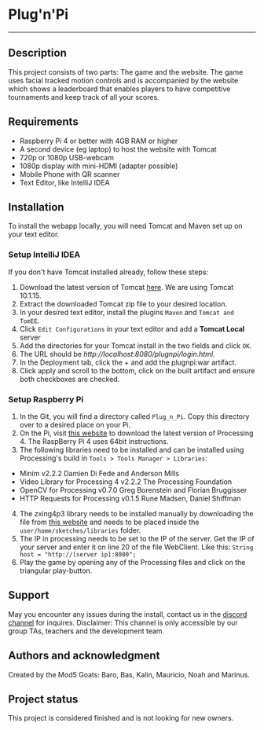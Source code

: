 # Plug'n'Pi

***

## Description
This project consists of two parts: The game and the website. The game uses facial tracked motion controls and is accompanied by the website which shows a leaderboard that enables players to have competitive tournaments and keep track of all your scores.

## Requirements

- Raspberry Pi 4 or better with 4GB RAM or higher 
- A second device (eg laptop) to host the website with Tomcat
- 720p or 1080p USB-webcam
- 1080p display with mini-HDMI (adapter possible)
- Mobile Phone with QR scanner
- Text Editor, like IntelliJ IDEA

## Installation
To install the webapp locally, you will need Tomcat and Maven set up on your text editor.

### Setup IntelliJ IDEA
If you don't have Tomcat installed already, follow these steps:
1. Download the latest version of Tomcat [here](https://tomcat.apache.org/). We are using Tomcat 10.1.15.
2. Extract the downloaded Tomcat zip file to your desired location.
3. In your desired text editor, install the plugins `Maven` and `Tomcat and TomEE`.
4. Click `Edit Configurations` in your text editor and add a **Tomcat Local** server
5. Add the directories for your Tomcat install in the two fields and click `OK`.
6. The URL should be *http://localhost:8080/plugnpi/login.html*.
7. In the Deployment tab, click the + and add the plugnpi:war artifact.
8. Click apply and scroll to the bottom, click on the built artifact and ensure both checkboxes are checked.


### Setup Raspberry Pi
1. In the Git, you will find a directory called `Plug_n_Pi`. Copy this directory over to a desired place on your Pi.
2. On the Pi, visit [this website](https://processing.org/download) to download the latest version of Processing 4. The RaspBerry Pi 4 uses 64bit instructions.
3. The following libraries need to be installed and can be installed using Processing's build in `Tools > Tools Manager > Libraries`:
- Minim                            v2.2.2     Damien Di Fede and Anderson Mills
- Video Library for Processing 4   v2.2.2     The Processing Foundation
- OpenCV for Processing            v0.7.0     Greg Borenstein and Florian Bruggisser
- HTTP Requests for Processing     v0.1.5     Rune Madsen, Daniel Shiffman
4. The zxing4p3 library needs to be installed manually by downloading the file from [this website](http://cagewebdev.com/zxing4p/zxing4p3.zip) and needs to be placed inside the `user/home/sketches/libraries` folder.
5. The IP in processing needs to be set to the IP of the server. Get the IP of your server and enter it on line 20 of the file WebClient.
Like this: `String host = "http://[server ip]:8080";`
6. Play the game by opening any of the Processing files and click on the triangular play-button.

## Support
May you encounter any issues during the install, contact us in the [discord channel](https://discord.com/channels/1130758232206495806/1130823228533772288) for inquires. Disclaimer: This channel is only accessible by our group TAs, teachers and the development team.

## Authors and acknowledgment
Created by the Mod5 Goats: Baro, Bas, Kalin, Mauricio, Noah and Marinus.

## Project status
This project is considered finished and is not looking for new owners.